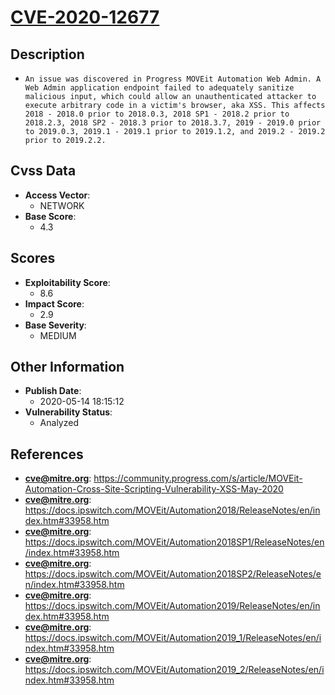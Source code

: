 
# [CVE-2020-12677](https://community.progress.com/s/article/MOVEit-Automation-Cross-Site-Scripting-Vulnerability-XSS-May-2020)

## Description

- `An issue was discovered in Progress MOVEit Automation Web Admin. A Web Admin application endpoint failed to adequately sanitize malicious input, which could allow an unauthenticated attacker to execute arbitrary code in a victim's browser, aka XSS. This affects 2018 - 2018.0 prior to 2018.0.3, 2018 SP1 - 2018.2 prior to 2018.2.3, 2018 SP2 - 2018.3 prior to 2018.3.7, 2019 - 2019.0 prior to 2019.0.3, 2019.1 - 2019.1 prior to 2019.1.2, and 2019.2 - 2019.2 prior to 2019.2.2.`

## Cvss Data

- **Access Vector**:
  - NETWORK
- **Base Score**:
  - 4.3

## Scores

- **Exploitability Score**:
  - 8.6
- **Impact Score**:
  - 2.9
- **Base Severity**:
  - MEDIUM

## Other Information

- **Publish Date**:
  - 2020-05-14 18:15:12
- **Vulnerability Status**:
  - Analyzed

## References

- **cve@mitre.org**: https://community.progress.com/s/article/MOVEit-Automation-Cross-Site-Scripting-Vulnerability-XSS-May-2020
- **cve@mitre.org**: https://docs.ipswitch.com/MOVEit/Automation2018/ReleaseNotes/en/index.htm#33958.htm
- **cve@mitre.org**: https://docs.ipswitch.com/MOVEit/Automation2018SP1/ReleaseNotes/en/index.htm#33958.htm
- **cve@mitre.org**: https://docs.ipswitch.com/MOVEit/Automation2018SP2/ReleaseNotes/en/index.htm#33958.htm
- **cve@mitre.org**: https://docs.ipswitch.com/MOVEit/Automation2019/ReleaseNotes/en/index.htm#33958.htm
- **cve@mitre.org**: https://docs.ipswitch.com/MOVEit/Automation2019_1/ReleaseNotes/en/index.htm#33958.htm
- **cve@mitre.org**: https://docs.ipswitch.com/MOVEit/Automation2019_2/ReleaseNotes/en/index.htm#33958.htm
